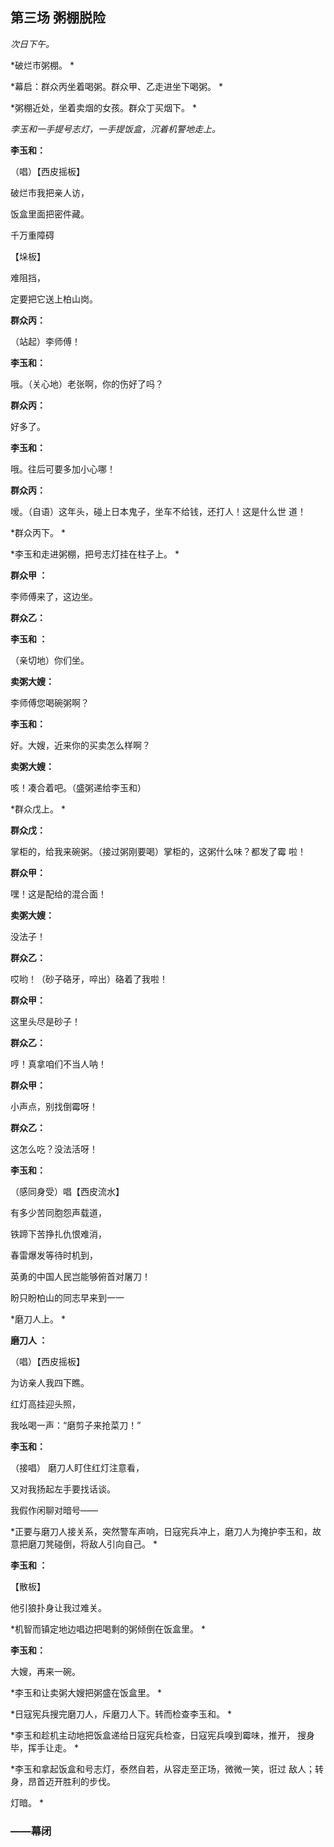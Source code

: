 ## 第三场 粥棚脱险

*次日下午。*
 
*破烂市粥棚。 *

*幕启：群众丙坐着喝粥。群众甲、乙走进坐下喝粥。 *

*粥棚近处，坐着卖烟的女孩。群众丁买烟下。 *

*李玉和一手提号志灯，一手提饭盒，沉着机警地走上。*

**李玉和：** 

（唱）【西皮摇板】 

破烂市我把亲人访， 

饭盒里面把密件藏。 

千万重障碍 

【垛板】 

难阻挡， 

定要把它送上柏山岗。 

**群众丙：** 

（站起）李师傅！  

**李玉和：**

 哦。（关心地）老张啊，你的伤好了吗？ 

**群众丙：**

 好多了。 

**李玉和：**

 哦。往后可要多加小心哪！ 

**群众丙：**

 嗳。（自语）这年头，碰上日本鬼子，坐车不给钱，还打人！这是什么世 道！ 

*群众丙下。 *

*李玉和走进粥棚，把号志灯挂在柱子上。 *

**群众甲 ：**

李师傅来了，这边坐。 

**群众乙：** 

**李玉和 ：**

（亲切地）你们坐。 

**卖粥大嫂：**

 李师傅您喝碗粥啊？ 

**李玉和：**

 好。大嫂，近来你的买卖怎么样啊？ 

**卖粥大嫂：**

 咳！凑合着吧。（盛粥递给李玉和） 

*群众戊上。 *

**群众戊：**

掌柜的，给我来碗粥。（接过粥刚要喝）掌柜的，这粥什么味？都发了霉 啦！ 

**群众甲：**

 嘿！这是配给的混合面！ 

**卖粥大嫂：**

 没法子！ 

**群众乙：**

 哎哟！（砂子硌牙，啐出）硌着了我啦！ 

**群众甲：**

 这里头尽是砂子！ 

**群众乙：**

 哼！真拿咱们不当人呐！ 

**群众甲：**

 小声点，别找倒霉呀！ 

**群众乙：**

 这怎么吃？没法活呀！ 

**李玉和：**

 （感同身受）唱【西皮流水】 

有多少苦同胞怨声载道， 

铁蹄下苦挣扎仇恨难消， 

春雷爆发等待时机到， 

英勇的中国人民岂能够俯首对屠刀！ 

盼只盼柏山的同志早来到一一 

*磨刀人上。 *

**磨刀人 ：**

（唱）【西皮摇板】 

为访亲人我四下瞧。 

红灯高挂迎头照， 

我吆喝一声：“磨剪子来抢菜刀！” 

**李玉和：**

 （接唱） 
磨刀人盯住红灯注意看， 

又对我扬起左手要找话谈。 

我假作闲聊对暗号—— 

*正要与磨刀人接关系，突然警车声响，日寇宪兵冲上，磨刀人为掩护李玉和，故意把磨刀凳碰倒，将敌人引向自己。 *

**李玉和 ：**

【散板】 

他引狼扑身让我过难关。 

*机智而镇定地边唱边把喝剩的粥倾倒在饭盒里。 *

**李玉和：**

 大嫂，再来一碗。 

*李玉和让卖粥大嫂把粥盛在饭盒里。 *

*日寇宪兵搜完磨刀人，斥磨刀人下。转而检查李玉和。 *

*李玉和趁机主动地把饭盒递给日寇宪兵检查，日寇宪兵嗅到霉味，推开， 搜身毕，挥手让走。 *

*李玉和拿起饭盒和号志灯，泰然自若，从容走至正场，微微一笑，诳过 敌人；转身，昂首迈开胜利的步伐。 

灯暗。 *

### ——幕闭
